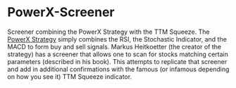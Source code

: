 # PowerX-Screener
Screener combining the PowerX Strategy with the TTM Squeeze. The [PowerX Strategy](https://www.amazon.com/PowerX-Strategy-Stocks-Options-Minutes/dp/0692048596) simply combines the RSI, the Stochastic Indicator, and the MACD to form buy and sell signals. Markus Heitkoetter (the creator of the strategy) has a screener that allows one to scan for stocks matching certain parameters (described in his book). This attempts to replicate that screener and add in additional confirmations with the famous (or infamous depending on how you see it) TTM Squeeze indicator. 
